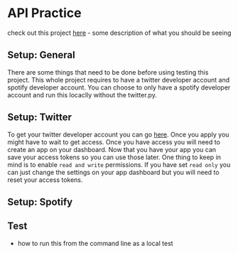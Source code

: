 # API Practice

check out this project [here](www.twitter.com/_gg_bot) - some description of what you should be seeing

## Setup: General
There are some things that need to be done before using testing this project. This whole project requires
to have a twitter developer account and spotify developer account. You can choose to only have a spotify 
developer account and run this locaclly without the twitter.py. 

## Setup: Twitter
To get your twitter developer account you can go [here](https://developer.twitter.com/en/apply-for-access). 
Once you apply you might have to wait to get access. Once you have access you will need to create an 
app on your dashboard. Now that you have your app you can save your access tokens so you can use
those later. One thing to keep in mind is to  enable `read and write` permissions. If you have set
`read only` you can just change the settings on your app dashboard but you will need to reset your
access tokens. 


## Setup: Spotify


## Test 

- how to run this from the command line as a local test
